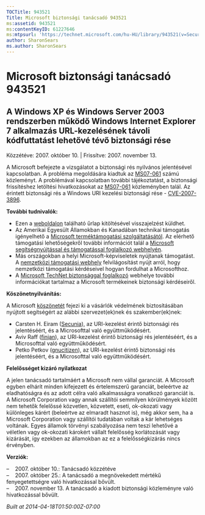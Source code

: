 ```yaml
---
TOCTitle: 943521
Title: Microsoft biztonsági tanácsadó 943521
ms:assetid: 943521
ms:contentKeyID: 61227646
ms:mtpsurl: 'https://technet.microsoft.com/hu-HU/library/943521(v=Security.10)'
author: SharonSears
ms.author: SharonSears
---
```




Microsoft biztonsági tanácsadó 943521
=====================================

A Windows XP és Windows Server 2003 rendszerben működő Windows Internet Explorer 7 alkalmazás URL-kezelésének távoli kódfuttatást lehetővé tévő biztonsági rése
---------------------------------------------------------------------------------------------------------------------------------------------------------------

Közzétéve: 2007. október 10. | Frissítve: 2007. november 13.

A Microsoft befejezte a vizsgálatot a biztonsági rés nyilvános jelentésével kapcsolatban. A probléma megoldására kiadtuk az [MS07-061](http://go.microsoft.com/fwlink/?linkid=103190) számú közleményt. A problémával kapcsolatban további tájékoztatást, a biztonsági frissítéshez letöltési hivatkozásokat az [MS07-061](http://go.microsoft.com/fwlink/?linkid=103190) közleményben talál. Az érintett biztonsági rés a Windows URI kezelési biztonsági rése - [CVE-2007-3896](http://www.cve.mitre.org/cgi-bin/cvename.cgi?name=cve-2007-3896).

**További tudnivalók:**

-   Ezen a [weboldalon](https://support.microsoft.com/common/survey.aspx?scid=sw;en;1257&amp;showpage=1&amp;ws=technet&amp;sd=tech) található űrlap kitöltésével visszajelzést küldhet.
-   Az Amerikai Egyesült Államokban és Kanadában technikai támogatás igényelhető a [Microsoft terméktámogatási szolgáltatásától](http://go.microsoft.com/fwlink/?linkid=21131). Az elérhető támogatási lehetőségekről további információt talál a [Microsoft segítségnyújtással és támogatással foglalkozó webhelyén](http://support.microsoft.com/).
-   Más országokban a helyi Microsoft-képviseletek nyújtanak támogatást. A [nemzetközi támogatási webhely](http://go.microsoft.com/fwlink/?linkid=21155) felvilágosítást nyújt arról, hogy nemzetközi támogatási kérdéseivel hogyan fordulhat a Microsofthoz.
-   A [Microsoft TechNet biztonsággal foglalkozó](http://go.microsoft.com/fwlink/?linkid=21132) webhelye további információkat tartalmaz a Microsoft termékeinek biztonsági kérdéseiről.

**Köszönetnyilvánítás:**

A Microsoft [köszönetét](http://go.microsoft.com/fwlink/?linkid=21127) fejezi ki a vásárlók védelmének biztosításában nyújtott segítségért az alábbi szervezet(ek)nek és szakember(ek)nek:

-   Carsten H. Eiram ([Secunia](http://secunia.com/)), az URI-kezelést érintő biztonsági rés jelentéséért, és a Microsofttal való együttműködésért.
-   Aviv Raff ([finjan](http://www.finjan.com/)), az URI-kezelést érintő biztonsági rés jelentéséért, és a Microsofttal való együttműködésért.
-   Petko Petkov ([gnucitizen](http://www.gnucitizen.org/)), az URI-kezelést érintő biztonsági rés jelentéséért, és a Microsofttal való együttműködésért.

**Felelősséget kizáró nyilatkozat**

A jelen tanácsadó tartalmáért a Microsoft nem vállal garanciát. A Microsoft egyben elhárít minden kifejezett és értelemszerű garanciát, beleértve az eladhatóságra és az adott célra való alkalmasságra vonatkozó garanciát is. A Microsoft Corporation vagy annak szállítói semmilyen körülmények között nem tehetők felelőssé közvetlen, közvetett, eseti, ok-okozati vagy különleges kárért (beleértve az elmaradt hasznot is), még akkor sem, ha a Microsoft Corporation vagy szállítói tudatában voltak a kár lehetséges voltának. Egyes államok törvényi szabályozása nem teszi lehetővé a véletlen vagy ok-okozati károkért vállalt felelősség korlátozását vagy kizárását, így ezekben az államokban az ez a felelősségkizárás nincs érvényben.

**Verziók:**

&ndash;&nbsp;&nbsp;&nbsp;&nbsp;2007. október 10.: Tanácsadó közzétéve  
&ndash;&nbsp;&nbsp;&nbsp;&nbsp;2007. október 25.: A tanácsadó a megnövekedett mértékű fenyegetettségre való hivatkozással bővült.  
&ndash;&nbsp;&nbsp;&nbsp;&nbsp;2007. november 13. A tanácsadó a kiadott biztonsági közleményre való hivatkozással bővült.

*Built at 2014-04-18T01:50:00Z-07:00*
